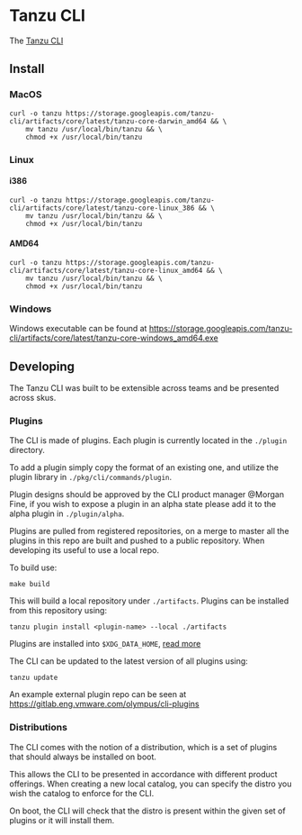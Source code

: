 # Tanzu CLI

The [Tanzu CLI](https://docs.google.com/document/d/1btWfZ9Z_Y7SmUmPis69hR_u4TunAPKT7ZDSZy5mvU6Y/edit?usp=sharing)

## Install
### MacOS
```shell
curl -o tanzu https://storage.googleapis.com/tanzu-cli/artifacts/core/latest/tanzu-core-darwin_amd64 && \
    mv tanzu /usr/local/bin/tanzu && \
    chmod +x /usr/local/bin/tanzu
```
### Linux
#### i386
```shell
curl -o tanzu https://storage.googleapis.com/tanzu-cli/artifacts/core/latest/tanzu-core-linux_386 && \
    mv tanzu /usr/local/bin/tanzu && \
    chmod +x /usr/local/bin/tanzu
```
#### AMD64
```shell
curl -o tanzu https://storage.googleapis.com/tanzu-cli/artifacts/core/latest/tanzu-core-linux_amd64 && \
    mv tanzu /usr/local/bin/tanzu && \
    chmod +x /usr/local/bin/tanzu
```

### Windows
Windows executable can be found at https://storage.googleapis.com/tanzu-cli/artifacts/core/latest/tanzu-core-windows_amd64.exe


## Developing
The Tanzu CLI was built to be extensible across teams and be presented across skus.

### Plugins
The CLI is made of plugins. Each plugin is currently located in the `./plugin` directory.   

To add a plugin simply copy the format of an existing one, and utilize the plugin library in `./pkg/cli/commands/plugin`.   

Plugin designs should be approved by the CLI product manager @Morgan Fine, if you wish to expose a plugin in an alpha state please add it to 
the alpha plugin in `./plugin/alpha`.   

Plugins are pulled from registered repositories, on a merge to master all the plugins in this repo are built and pushed to a public repository. When developing its useful to use a local repo.

To build use:
```
make build
```
This will build a local repository under `./artifacts`. Plugins can be installed from this repository using:
```
tanzu plugin install <plugin-name> --local ./artifacts
```

Plugins are installed into `$XDG_DATA_HOME`, [read more](https://specifications.freedesktop.org/basedir-spec/basedir-spec-latest.html)

The CLI can be updated to the latest version of all plugins using:
```
tanzu update
```
An example external plugin repo can be seen at https://gitlab.eng.vmware.com/olympus/cli-plugins

### Distributions

The CLI comes with the notion of a distribution, which is a set of plugins that should always be installed on boot.

This allows the CLI to be presented in accordance with different product offerings. When creating a new local catalog, you can specify the distro you wish the catalog to enforce for the CLI.

On boot, the CLI will check that the distro is present within the given set of plugins or it will install them.